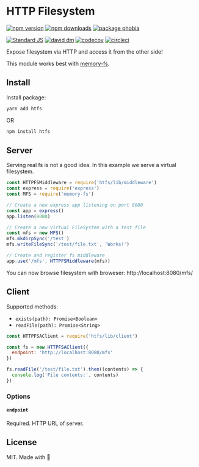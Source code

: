 # HTTP Filesystem

[![npm version][npm-v-src]][npm-v-href]
[![npm downloads][npm-dt-src]][npm-dt-href]
[![package phobia][packagephobia-src]][packagephobia-href]

[![Standard JS][standard-src]][standard-href]
[![david dm][david-src]][david-href]
[![codecov][codecov-src]][codecov-href]
[![circleci][circleci-src]][circleci-href]

Expose filesystem via HTTP and access it from the other side!

This module works best with [memory-fs](https://github.com/webpack/memory-fs).

## Install

Install package:

```bash
yarn add htfs
```

OR

```bash
npm install htfs
```

## Server

Serving real fs is not a good idea. In this example we serve a virtual filesystem.

```js
const HTTPFSMiddleware = require('htfs/lib/middleware')
const express = require('express')
const MFS = require('memory-fs')

// Create a new express app listening on port 8080
const app = express()
app.listen(8080)

// Create a new Virtual FileSystem with a test file
const mfs = new MFS()
mfs.mkdirpSync('/test')
mfs.writeFileSync('/test/file.txt', 'Works!')

// Create and register fs middleware
app.use('/mfs', HTTPFSMiddleware(mfs))
```

You can now browse filesystem with broweser: http://localhost:8080/mfs/

## Client

Supported methods:

- `exists(path): Promise<Boolean>`
- `readFile(path): Promise<String>`

```js
const HTTPFSAClient = require('htfs/lib/client')

const fs = new HTTPFSAClient({
  endpoint: 'http://localhost:8080/mfs'
})

fs.readFile('/test/file.txt').then((contents) => {
  console.log('File contents:', contents)
})
```

### Options

#### `endpoint`

Required. HTTP URL of server.

## License

MIT. Made with 💖

<!-- Refs -->
[standard-src]: https://flat.badgen.net/badge/code%20style/standard/green
[standard-href]: https://standardjs.com

[npm-v-src]: https://flat.badgen.net/npm/v/htfs/latest
[npm-v-href]: https://npmjs.com/package/htfs

[npm-dt-src]: https://flat.badgen.net/npm/dt/htfs
[npm-dt-href]: https://npmjs.com/package/htfs

[packagephobia-src]: https://flat.badgen.net/packagephobia/install/htfs
[packagephobia-href]: https://packagephobia.now.sh/result?p=htfs

[david-src]: https://flat.badgen.net/david/dep/jsless/htfs
[david-href]: https://david-dm.org/jsless/htfs

[codecov-src]: https://flat.badgen.net/codecov/c/github/jsless/htfs/master
[codecov-href]: https://codecov.io/gh/jsless/htfs

[circleci-src]: https://flat.badgen.net/circleci/github/jsless/htfs/master
[circleci-href]: https://circleci.com/gh/jsless/htfs

